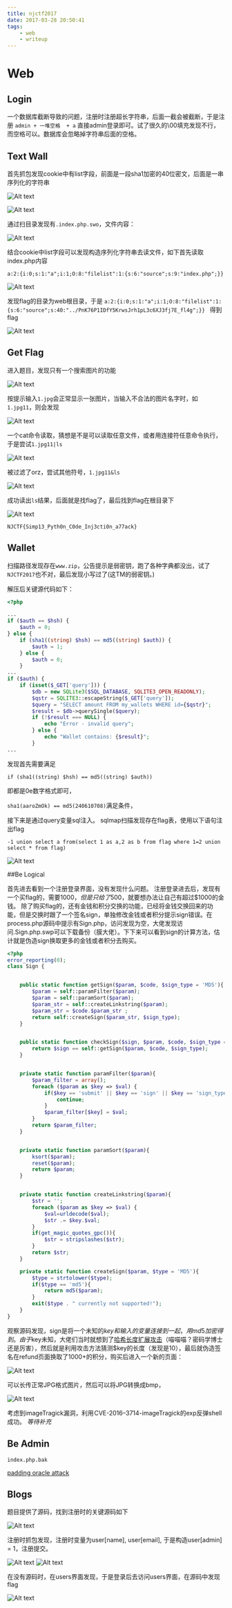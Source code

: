 ```yaml
---
title: njctf2017
date: 2017-03-28 20:50:41
tags: 
	- web
	- writeup
---
```



# Web

## Login
一个数据库截断导致的问题，注册时注册超长字符串，后面一截会被截断，于是注册
`admin + 一堆空格  + a`
直接admin登录即可。试了很久的\00填充发现不行，而空格可以。数据库会忽略掉字符串后面的空格。



## Text Wall

首先抓包发现cookie中有list字段，前面是一段sha1加密的40位密文，后面是一串序列化的字符串

![Alt text](njctf2017/Textwall_1.png)

![Alt text](njctf2017/Textwall_2.png)

通过扫目录发现有`.index.php.swo`，文件内容：

![Alt text](njctf2017/Textwall_3.png)

结合cookie中list字段可以发现构造序列化字符串去读文件，如下首先读取index.php内容

`
a:2:{i:0;s:1:"a";i:1;O:8:"filelist":1:{s:6:"source";s:9:"index.php";}}
`

![Alt text](njctf2017/Textwall_4.png)

发现flag的目录为web根目录，于是
`
a:2:{i:0;s:1:"a";i:1;O:8:"filelist":1:{s:6:"source";s:40:"../PnK76P1IDfY5KrwsJrh1pL3c6XJ3fj7E_fl4g";}} 
`
得到flag

![Alt text](njctf2017/Textwall_5.png)

## Get Flag

进入题目，发现只有一个搜索图片的功能

![Alt text](njctf2017/getflag_1.png)

按提示输入`1.jpg`会正常显示一张图片，当输入不合法的图片名字时，如`1.jpg11`，则会发现

![Alt text](njctf2017/getflag_2.png)

一个cat命令读取，猜想是不是可以读取任意文件，或者用连接符任意命令执行，于是尝试`1.jpg11|ls`

![Alt text](njctf2017/getflag_3.png)

被过滤了orz，尝试其他符号，`1.jpg11&ls`

![Alt text](njctf2017/getflag_4.png)

成功读出`ls`结果，后面就是找flag了，最后找到flag在根目录下

![Alt text](njctf2017/getflag_5.png)

`NJCTF{Simp13_Pyth0n_C0de_Inj3cti0n_a77ack}`

## Wallet

扫描路径发现存在`www.zip`，公告提示是弱密钥，跑了各种字典都没出，试了`NJCTF2017`也不对，最后发现小写过了(这TM的弱密钥。)

解压后关键源代码如下：
```php
<?php

...
if ($auth == $hsh) {
    $auth = 0;
} else {
    if (sha1((string) $hsh) == md5((string) $auth)) {
        $auth = 1;
    } else {
        $auth = 0;
    }
...
if ($auth) {
    if (isset($_GET['query'])) {
        $db = new SQLite3($SQL_DATABASE, SQLITE3_OPEN_READONLY);
        $qstr = SQLITE3::escapeString($_GET['query']);
        $query = "SELECT amount FROM my_wallets WHERE id={$qstr}";
        $result = $db->querySingle($query);
        if (!$result === NULL) {
            echo "Error - invalid query";
        } else {
            echo "Wallet contains: {$result}";
        }
...
```

发现首先需要满足

`if (sha1((string) $hsh) == md5((string) $auth))`

即都是0e数字格式即可，

`sha1(aaroZmOk) == md5(240610708)`满足条件，

接下来是通过query变量sql注入。
sqlmap扫描发现存在flag表，使用以下语句注出flag

`-1 union select a from(select 1 as a,2 as b from flag where 1=2 union select * from flag)`

![Alt text](njctf2017/wallet_1.png)


##Be Logical

首先进去看到一个注册登录界面，没有发现什么问题。
注册登录进去后，发现有一个买flag的，需要$1000，但是只给了$500，就要想办法让自己有超过$1000的金钱。
除了购买flag的，还有金钱和积分交换的功能，已经将金钱交换回来的功能，但是交换时跟了一个签名sign，单独修改金钱或者积分提示sign错误。在process.php源码中提示有Sign.php，访问发现为空，大佬发现访问.Sign.php.swp可以下载备份（膜大佬）。下下来可以看到sign的计算方法，估计就是伪造sign换取更多的金钱或者积分去购买。

```php
<?php
error_reporting(0);
class Sign {


    public static function getSign($param, $code, $sign_type = 'MD5'){
        $param = self::paramFilter($param);
        $param = self::paramSort($param);
        $param_str = self::createLinkstring($param);
        $param_str = $code.$param_str ;
        return self::createSign($param_str, $sign_type);
    }


    public static function checkSign($sign, $param, $code, $sign_type = 'MD5'){
        return $sign == self::getSign($param, $code, $sign_type);
    }


    private static function paramFilter($param){
        $param_filter = array();
        foreach ($param as $key => $val) {
            if($key == 'submit' || $key == 'sign' || $key == 'sign_type'){
                continue;
            }
            $param_filter[$key] = $val;
        }
        return $param_filter;
    }


    private static function paramSort($param){
        ksort($param);
        reset($param);
        return $param;
    }


    private static function createLinkstring($param){
        $str = '';
        foreach ($param as $key => $val) {
            $val=urldecode($val);
            $str .= $key.$val;
        }
        if(get_magic_quotes_gpc()){
            $str = stripslashes($str);
        }
        return $str;
    }

    private static function createSign($param, $type = 'MD5'){
        $type = strtolower($type);
        if($type == 'md5'){
            return md5($param);
        }
        exit($type . " currently not supported!");
    }
}
```
观察源码发现，sign是将一个未知的$key和输入的变量连接到一起，用md5加密得到。由于$key未知，大佬们当时就想到了[哈希长度扩展攻击](http://www.cnblogs.com/pcat/p/5478509.html "哈希长度扩展攻击")（喵喵喵？密码学博士还是厉害），然后就是利用攻击方法猜测$key的长度（发现是10），最后就伪造签名在refund页面换取了1000+的积分，购买后进入一个新的页面：

![Alt text](njctf2017/logical_1.png)

可以长传正常JPG格式图片，然后可以将JPG转换成bmp，

![Alt text](njctf2017/logical_2.png)

考虑到imageTragick漏洞，利用 CVE-2016–3714-imageTragick的exp反弹shell成功。
*等待补充*

## Be Admin

`index.php.bak`

[padding oracle attack](https://blog.skullsecurity.org/2013/padding-oracle-attacks-in-depth)


## Blogs

题目提供了源码，找到注册时的关键源码如下

![Alt text](njctf2017/blog_2.png)

注册时抓包发现，注册时变量为user[name], user[email], 于是构造user[admin] = 1，注册提交。

![Alt text](njctf2017/blog_3.png)
![Alt text](njctf2017/blog_1.png)

在没有源码时，在users界面发现<!--flag is here-->，于是登录后去访问users界面，在源码中发现flag

![Alt text](njctf2017/blog_4.png)

